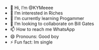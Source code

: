 - 👋 Hi, I’m @KYMeeee
- 👀 I’m interested in Riches
- 🌱 I’m currently learning Progammer
- 💞️ I’m looking to collaborate on Bill Gates
- 📫 How to reach me WhatsApp
- 😄 Pronouns: Good boy
- ⚡ Fun fact: Im single

<!---
KYMeeee/KYMeeee is a ✨ special ✨ repository because its `README.md` (this file) appears on your GitHub profile.
You can click the Preview link to take a look at your changes.
--->
